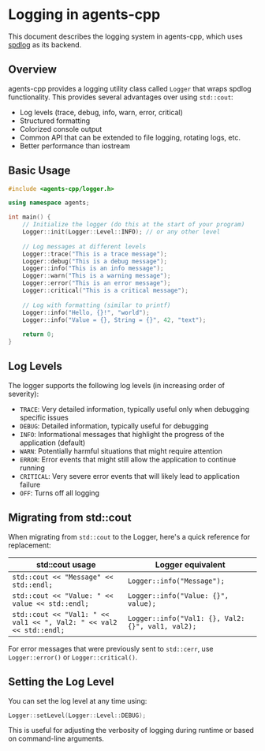 # Logging in agents-cpp

This document describes the logging system in agents-cpp, which uses [spdlog](https://github.com/gabime/spdlog) as its backend.

## Overview

agents-cpp provides a logging utility class called `Logger` that wraps spdlog functionality. This provides several advantages over using `std::cout`:

- Log levels (trace, debug, info, warn, error, critical)
- Structured formatting
- Colorized console output
- Common API that can be extended to file logging, rotating logs, etc.
- Better performance than iostream

## Basic Usage

```cpp
#include <agents-cpp/logger.h>

using namespace agents;

int main() {
    // Initialize the logger (do this at the start of your program)
    Logger::init(Logger::Level::INFO); // or any other level
    
    // Log messages at different levels
    Logger::trace("This is a trace message");
    Logger::debug("This is a debug message");
    Logger::info("This is an info message");
    Logger::warn("This is a warning message");
    Logger::error("This is an error message");
    Logger::critical("This is a critical message");
    
    // Log with formatting (similar to printf)
    Logger::info("Hello, {}!", "world");
    Logger::info("Value = {}, String = {}", 42, "text");
    
    return 0;
}
```

## Log Levels

The logger supports the following log levels (in increasing order of severity):

- `TRACE`: Very detailed information, typically useful only when debugging specific issues
- `DEBUG`: Detailed information, typically useful for debugging
- `INFO`: Informational messages that highlight the progress of the application (default)
- `WARN`: Potentially harmful situations that might require attention
- `ERROR`: Error events that might still allow the application to continue running
- `CRITICAL`: Very severe error events that will likely lead to application failure
- `OFF`: Turns off all logging

## Migrating from std::cout

When migrating from `std::cout` to the Logger, here's a quick reference for replacement:

| std::cout usage | Logger equivalent |
|-----------------|-------------------|
| `std::cout << "Message" << std::endl;` | `Logger::info("Message");` |
| `std::cout << "Value: " << value << std::endl;` | `Logger::info("Value: {}", value);` |
| `std::cout << "Val1: " << val1 << ", Val2: " << val2 << std::endl;` | `Logger::info("Val1: {}, Val2: {}", val1, val2);` |

For error messages that were previously sent to `std::cerr`, use `Logger::error()` or `Logger::critical()`.

## Setting the Log Level

You can set the log level at any time using:

```cpp
Logger::setLevel(Logger::Level::DEBUG);
```

This is useful for adjusting the verbosity of logging during runtime or based on command-line arguments. 